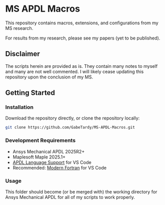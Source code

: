 # MS APDL Macros

This repository contains macros, extensions, and configurations from my MS research.

For results from my research, please see my papers (yet to be published).

## Disclaimer
The scripts herein are provided as is. They contain many notes to myself and many are not well commented. I will likely cease updating this repository upon the conclusion of my MS.

## Getting Started
### Installation
Download the repository directly, or clone the repository locally:
```bash
git clone https://github.com/GabeTardy/MS-APDL-Macros.git
```

### Development Requirements

- Ansys Mechanical APDL 2025R2+
- Maplesoft Maple 2025.1+
- [APDL Language Support](https://marketplace.visualstudio.com/items?itemName=ekibun.apdl-language-support) for VS Code
- Recommended: [Modern Fortran](https://marketplace.visualstudio.com/items?itemName=fortran-lang.linter-gfortran) for VS Code

### Usage

This folder should become (or be merged with) the working directory for Ansys Mechanical APDL for all of my scripts to work properly. 
